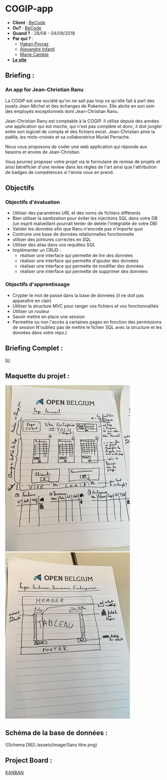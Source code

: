 # COGIP-app
- **Client** : [BeCode](https://becode.org/)
- **Ou?** : [BeCode](https://becode.org/)
- **Quand ?** :  28/08 - 04/09/2018
- **Par qui ?** :
  - [Hakan Poyraz](https://github.com/Plouck)
  - [Alexandre Infanti](https://github.com/Alex-Nfnt)  
  - [Marie Cambie](https://github.com/MCambie)
- [**Le site**](https://cogipbecode.000webhostapp.com/) 

## Briefing :
### An app for Jean-Christian Ranu
La COGIP est une société qu'on ne sait pas trop ce qu'elle fait à part des jouets Jean-Michel et des échanges de Pokemon. Elle abrite en son sein des employés exceptionnels dont Jean-Christian Ranu.

Jean-Christian Ranu est comptable à la COGIP. Il utilise depuis des années une application qui est moche, qui n'est pas complète et donc, il doit jongler entre son logiciel de compta et des fichiers excel. Jean-Christian aime la paëlla, les mots-croisés et sa collaboratrice Muriel Perrache.

Nous vous proposons de coder une web application qui réponde aux besoins et envies de Jean-Christian.

Vous pourrez proposer votre projet via le formulaire de remise de projets et ainsi bénéficier d'une review dans les règles de l'art ainsi que l'attribution de badges de compétences si l'envie vous en prend.       

## Objectifs
### Objectifs d'évaluation
* Utiliser des paramètres URL et des noms de fichiers différents
* Bien utiliser la sanitization pour éviter les injections SQL dans votre DB (un esprit malveillant pourrait tenter de delete l'intégralité de votre DB)
* Valider les données afin que Ranu n'encode pas n'importe quoi
* Contruire une base de données relationnelles fonctionnelle
* utiliser des jointures correctes en SQL
* Utiliser des alias dans vos requêtes SQL
* Implémenter un CRUD :
   * réaliser une interface qui permette de lire des données
   * réaliser une interface qui permette d'ajouter des données
   * réaliser une interface qui permette de modifier des données
   * réaliser une interface qui permette de supprimer des données
### Objectifs d'apprentissage
* Crypter le mot de passe dans la base de données (il ne doit pas apparaître en clair)
* Utiliser la structure MVC pour ranger vos fichiers et vos fonctionnalités
* Utiliser un routeur
* Savoir mettre en place une session
* Permettre ou non l'accès à certaines pages en fonction des permissions de session
N'oubliez pas de mettre le fichier SQL avec la structure et les données dans votre repo.)

## Briefing Complet :  
[Ici](https://github.com/becodeorg/Johnson2/blob/master/projets/COGIPapp/readme.md#les-donn%C3%A9es-dont-jean-christian-a-besoin)

## Maquette du projet :

![Accueil](./assets/image/COGIP1.jpg)
![Tableaux](./assets/image/COGIP2.jpg )

## Schéma de la base de données : 
![Schema DB](./assets/image/Sans titre.png)

## Project Board :
[KANBAN](https://github.com/Plouck/COGIP-app/projects)
